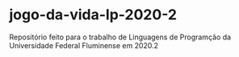 # jogo-da-vida-lp-2020-2
Repositório feito para o trabalho de Linguagens de Programção da Universidade Federal Fluminense em 2020.2
